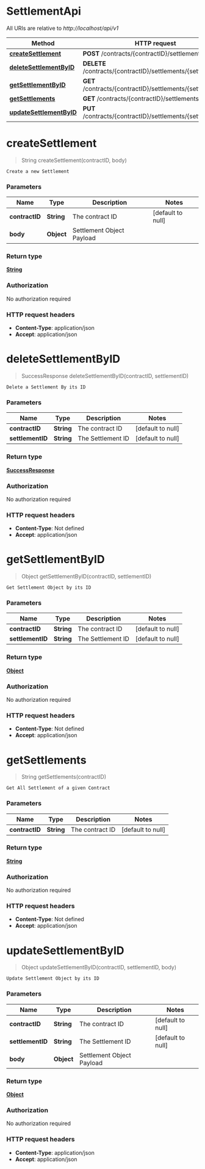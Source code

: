 # SettlementApi

All URIs are relative to *http://localhost/api/v1*

Method | HTTP request | Description
------------- | ------------- | -------------
[**createSettlement**](SettlementApi.md#createSettlement) | **POST** /contracts/{contractID}/settlements/ | 
[**deleteSettlementByID**](SettlementApi.md#deleteSettlementByID) | **DELETE** /contracts/{contractID}/settlements/{settlementID} | 
[**getSettlementByID**](SettlementApi.md#getSettlementByID) | **GET** /contracts/{contractID}/settlements/{settlementID} | 
[**getSettlements**](SettlementApi.md#getSettlements) | **GET** /contracts/{contractID}/settlements/ | 
[**updateSettlementByID**](SettlementApi.md#updateSettlementByID) | **PUT** /contracts/{contractID}/settlements/{settlementID} | 


<a name="createSettlement"></a>
# **createSettlement**
> String createSettlement(contractID, body)



    Create a new Settlement

### Parameters

Name | Type | Description  | Notes
------------- | ------------- | ------------- | -------------
 **contractID** | **String**| The contract ID | [default to null]
 **body** | **Object**| Settlement Object Payload |

### Return type

[**String**](../Models/string.md)

### Authorization

No authorization required

### HTTP request headers

- **Content-Type**: application/json
- **Accept**: application/json

<a name="deleteSettlementByID"></a>
# **deleteSettlementByID**
> SuccessResponse deleteSettlementByID(contractID, settlementID)



    Delete a Settlement By its ID

### Parameters

Name | Type | Description  | Notes
------------- | ------------- | ------------- | -------------
 **contractID** | **String**| The contract ID | [default to null]
 **settlementID** | **String**| The Settlement ID | [default to null]

### Return type

[**SuccessResponse**](../Models/SuccessResponse.md)

### Authorization

No authorization required

### HTTP request headers

- **Content-Type**: Not defined
- **Accept**: application/json

<a name="getSettlementByID"></a>
# **getSettlementByID**
> Object getSettlementByID(contractID, settlementID)



    Get Settlement Object by its ID

### Parameters

Name | Type | Description  | Notes
------------- | ------------- | ------------- | -------------
 **contractID** | **String**| The contract ID | [default to null]
 **settlementID** | **String**| The Settlement ID | [default to null]

### Return type

[**Object**](../Models/object.md)

### Authorization

No authorization required

### HTTP request headers

- **Content-Type**: Not defined
- **Accept**: application/json

<a name="getSettlements"></a>
# **getSettlements**
> String getSettlements(contractID)



    Get All Settlement of a given Contract

### Parameters

Name | Type | Description  | Notes
------------- | ------------- | ------------- | -------------
 **contractID** | **String**| The contract ID | [default to null]

### Return type

[**String**](../Models/string.md)

### Authorization

No authorization required

### HTTP request headers

- **Content-Type**: Not defined
- **Accept**: application/json

<a name="updateSettlementByID"></a>
# **updateSettlementByID**
> Object updateSettlementByID(contractID, settlementID, body)



    Update Settlement Object by its ID

### Parameters

Name | Type | Description  | Notes
------------- | ------------- | ------------- | -------------
 **contractID** | **String**| The contract ID | [default to null]
 **settlementID** | **String**| The Settlement ID | [default to null]
 **body** | **Object**| Settlement Object Payload |

### Return type

[**Object**](../Models/object.md)

### Authorization

No authorization required

### HTTP request headers

- **Content-Type**: application/json
- **Accept**: application/json

